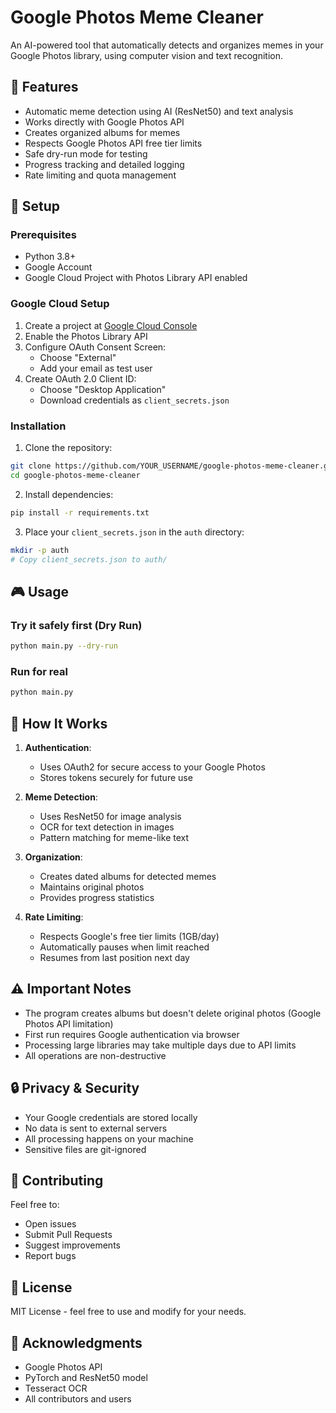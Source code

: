 # Google Photos Meme Cleaner

An AI-powered tool that automatically detects and organizes memes in your Google Photos library, using computer vision and text recognition.

## 🌟 Features

- Automatic meme detection using AI (ResNet50) and text analysis
- Works directly with Google Photos API
- Creates organized albums for memes
- Respects Google Photos API free tier limits
- Safe dry-run mode for testing
- Progress tracking and detailed logging
- Rate limiting and quota management

## 🚀 Setup

### Prerequisites

- Python 3.8+
- Google Account
- Google Cloud Project with Photos Library API enabled

### Google Cloud Setup

1. Create a project at [Google Cloud Console](https://console.cloud.google.com)
2. Enable the Photos Library API
3. Configure OAuth Consent Screen:
   - Choose "External"
   - Add your email as test user
4. Create OAuth 2.0 Client ID:
   - Choose "Desktop Application"
   - Download credentials as `client_secrets.json`

### Installation

1. Clone the repository:

```bash
git clone https://github.com/YOUR_USERNAME/google-photos-meme-cleaner.git
cd google-photos-meme-cleaner
```

2. Install dependencies:

```bash
pip install -r requirements.txt
```

3. Place your `client_secrets.json` in the `auth` directory:

```bash
mkdir -p auth
# Copy client_secrets.json to auth/
```

## 🎮 Usage

### Try it safely first (Dry Run)

```bash
python main.py --dry-run
```

### Run for real

```bash
python main.py
```

## 📝 How It Works

1. **Authentication**:

   - Uses OAuth2 for secure access to your Google Photos
   - Stores tokens securely for future use

2. **Meme Detection**:

   - Uses ResNet50 for image analysis
   - OCR for text detection in images
   - Pattern matching for meme-like text

3. **Organization**:

   - Creates dated albums for detected memes
   - Maintains original photos
   - Provides progress statistics

4. **Rate Limiting**:
   - Respects Google's free tier limits (1GB/day)
   - Automatically pauses when limit reached
   - Resumes from last position next day

## ⚠️ Important Notes

- The program creates albums but doesn't delete original photos (Google Photos API limitation)
- First run requires Google authentication via browser
- Processing large libraries may take multiple days due to API limits
- All operations are non-destructive

## 🔒 Privacy & Security

- Your Google credentials are stored locally
- No data is sent to external servers
- All processing happens on your machine
- Sensitive files are git-ignored

## 🤝 Contributing

Feel free to:

- Open issues
- Submit Pull Requests
- Suggest improvements
- Report bugs

## 📄 License

MIT License - feel free to use and modify for your needs.

## 🙏 Acknowledgments

- Google Photos API
- PyTorch and ResNet50 model
- Tesseract OCR
- All contributors and users
